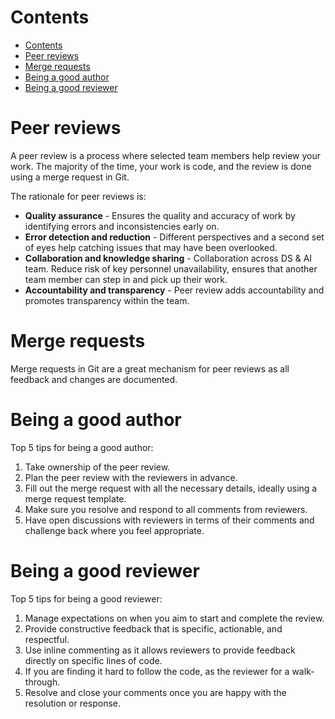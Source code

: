 Contents
==
- [Contents](#contents)
- [Peer reviews](#peer-reviews)
- [Merge requests](#merge-requests)
- [Being a good author](#being-a-good-author)
- [Being a good reviewer](#being-a-good-reviewer)

<!--intro-start-->
# Peer reviews
A peer review is a process where selected team members help review your work. The majority of the time, your work is code, and the review is done using a merge request in Git.

The rationale for peer reviews is:
- **Quality assurance** - Ensures the quality and accuracy of work by identifying errors and inconsistencies early on.
- **Error detection and reduction** - Different perspectives and a second set of eyes help catching issues that may have been overlooked.
- **Collaboration and knowledge sharing** - Collaboration across DS & AI team. Reduce risk of key personnel unavailability, ensures that another team member can step in and pick up their work.
- **Accountability and transparency** - Peer review adds accountability and promotes transparency within the team.

# Merge requests
Merge requests in Git are a great mechanism for peer reviews as all feedback and changes are documented.

# Being a good author
Top 5 tips for being a good author:
1. Take ownership of the peer review.
2. Plan the peer review with the reviewers in advance.
3. Fill out the merge request with all the necessary details, ideally using a merge request template.
4. Make sure you resolve and respond to all comments from reviewers.
5. Have open discussions with reviewers in terms of their comments and challenge back where you feel appropriate.

# Being a good reviewer
Top 5 tips for being a good reviewer:
1. Manage expectations on when you aim to start and complete the review.
2. Provide constructive feedback that is specific, actionable, and respectful.
3. Use inline commenting as it allows reviewers to provide feedback directly on specific lines of code.
4. If you are finding it hard to follow the code, as the reviewer for a walk-through.
5. Resolve and close your comments once you are happy with the resolution or response.

<!--intro-end-->
